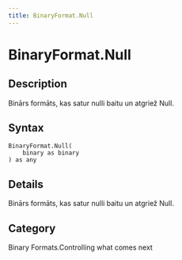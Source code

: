 ```yaml
---
title: BinaryFormat.Null
---
```


# BinaryFormat.Null


## Description

Binārs formāts, kas satur nulli baitu un atgriež Null.


## Syntax

```powerquery
BinaryFormat.Null(
    binary as binary
) as any
```


## Details

Binārs formāts, kas satur nulli baitu un atgriež Null.



## Category
Binary Formats.Controlling what comes next
